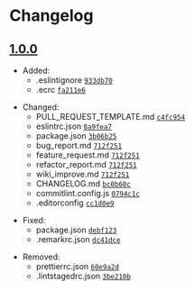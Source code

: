 # Changelog

## [1.0.0](https://github.com/Conqueror-Site-Builder/conqueror-repo-template/tags/v1.0.0)

-   Added:
    -   .eslintignore [`933db70`](https://github.com/Conqueror-Site-Builder/conqueror-repo-template/commit/933db70bc0b70d7e914b609d933843a4bc293a96)
    -   .ecrc [`fa211e6`](https://github.com/Conqueror-Site-Builder/conqueror-repo-template/commit/fa211e69b6ae304bef410704a8ea1d83acbc3e2c)
<!--  -->
-   Changed:
    -   PULL_REQUEST_TEMPLATE.md [`c4fc954`](https://github.com/Conqueror-Site-Builder/conqueror-repo-template/commit/c4fc95483769e0225552c32a6b0c8a156e06b738)
    -   eslintrc.json [`8a9fea7`](https://github.com/Conqueror-Site-Builder/conqueror-repo-template/commit/8a9fea716f7bb5ff92a0ab049ec6dc6ecb610612)
    -   package.json [`3b06b25`](https://github.com/Conqueror-Site-Builder/conqueror-repo-template/commit/3b06b2585d78a5aa6dcea0969d173d17c254684d)
    -   bug_report.md [`712f251`](https://github.com/Conqueror-Site-Builder/conqueror-repo-template/commit/712f25159968b28bcbffd9edf8c0583f47231524#diff-185833cb26d7ac66a4d39042fd576a820c2c2c6d05ad18973bb9c7dce77267c5)
    -   feature_request.md [`712f251`](https://github.com/Conqueror-Site-Builder/conqueror-repo-template/commit/712f25159968b28bcbffd9edf8c0583f47231524#diff-148870715557a13127284f8aeaa28002ed6b034268af13c5d030ab59fd078220)
    -   refactor_report.md [`712f251`](https://github.com/Conqueror-Site-Builder/conqueror-repo-template/commit/712f25159968b28bcbffd9edf8c0583f47231524#diff-d97e2d3ab0308859d51bdb62ccbd6282d1d9af6f2aea0b50f675a88a96ff2bee)
    -   wiki_improve.md [`712f251`](https://github.com/Conqueror-Site-Builder/conqueror-repo-template/commit/712f25159968b28bcbffd9edf8c0583f47231524#diff-e1b5d84641c8af75b79d1238b46a2dd6703e849cb40799081eb7a71c7754c498)
    -   CHANGELOG.md [`bc0b68c`](https://github.com/Conqueror-Site-Builder/conqueror-repo-template/commit/bc0b68c4171d7d089ac33b752093361ce5b16d47)
    -   commitlint.config.js [`0794c1c`](https://github.com/Conqueror-Site-Builder/conqueror-repo-template/commit/0794c1cb0a2743eefbcd881dec5d31a5254d657a)
    -   .editorconfig [`cc1d0e9`](https://github.com/Conqueror-Site-Builder/conqueror-repo-template/commit/cc1d0e98a40265f531d9481bb1ed6c77358c9d7e)
<!--  -->
-   Fixed:
    -   package.json [`debf123`](https://github.com/Conqueror-Site-Builder/conqueror-repo-template/commit/debf123a9b8ae141faf1cf74ddeb265cdd7bfd74)
    -   .remarkrc.json [`dc41dce`](https://github.com/Conqueror-Site-Builder/conqueror-repo-template/commit/dc41dce6aab02ef8afa674776423313117337119)
<!--  -->
-   Removed:
    -   prettierrc.json [`60e9a2d`](https://github.com/Conqueror-Site-Builder/conqueror-repo-template/commit/60e9a2d3e4adbe340c604e37340c30be80db18b2)
    -   .lintstagedrc.json [`3be210b`](https://github.com/Conqueror-Site-Builder/conqueror-repo-template/commit/3be210ba18b2941dc555d2fad875308247dea20b)
